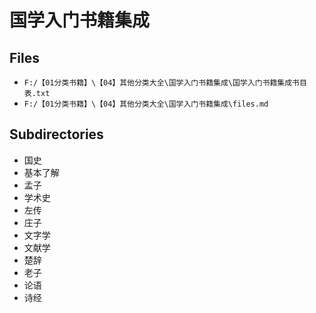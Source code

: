 # 国学入门书籍集成

## Files

- `F:/【01分类书籍】\【04】其他分类大全\国学入门书籍集成\国学入门书籍集成书目表.txt`
- `F:/【01分类书籍】\【04】其他分类大全\国学入门书籍集成\files.md`

## Subdirectories

- 国史
- 基本了解
- 孟子
- 学术史
- 左传
- 庄子
- 文字学
- 文献学
- 楚辞
- 老子
- 论语
- 诗经
